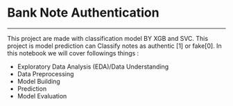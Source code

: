 # Bank Note Authentication
---
This project are made with classification model BY XGB and SVC. This project is model prediction can Classify notes as authentic [1] or fake[0]. In this notebook we will cover followings things :
  - Exploratory Data Analysis (EDA)/Data Understanding
  - Data Preprocessing
  - Model Building
  - Prediction
  - Model Evaluation
